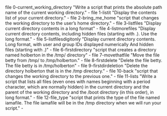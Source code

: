 file 0-current_working_directory "Write a script that prints the absolute path name of the current working directory." -
file 1-listit "Display the contents list of your current directory." -
file 2-bring_me_home "script that changes the working directory to the user’s home directory." -
file 3-listfiles "Display current directory contents in a long format" -
file 4-listmorefiles "Display current directory contents, including hidden files (starting with .). Use the long format." -
file 5-listfilesdigitonly "Display current directory contents. Long format, with user and group IDs displayed numerically
And hidden files (starting with .)" -
file 6-firstdirectory "script that creates a directory named holberton in the /tmp/ directory" -
file 7-movethatfile "Move the file betty from /tmp/ to /tmp/holberton." -
file 8-firstdelete "Delete the file betty. The file betty is in /tmp/holberton" -
file 9-firstdirdeletion "Delete the directory holberton that is in the /tmp directory." -
file 10-back "script that changes the working directory to the previous one." -
file 11-lists "Write a script that lists all files (even ones with names beginning with a period character, which are normally hidden) in the current directory and the parent of the working directory and the /boot directory (in this order), in long format." -
file 12-file_type "script that prints the type of the file named iamafile. The file iamafile will be in the /tmp directory when we will run your script." -
